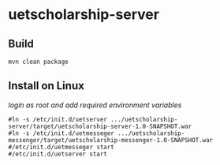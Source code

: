 # uetscholarship-server

## Build
```
mvn clean package
```
## Install on Linux
*login as root and add required environment variables*
```
#ln -s /etc/init.d/uetserver .../uetscholarship-server/target/uetscholarship-server-1.0-SNAPSHOT.war
#ln -s /etc/init.d/uetmesseger .../uetscholarship-messenger/target/uetscholarship-messenger-1.0-SNAPSHOT.war
#/etc/init.d/uetmesseger start
#/etc/init.d/uetserver start
```
